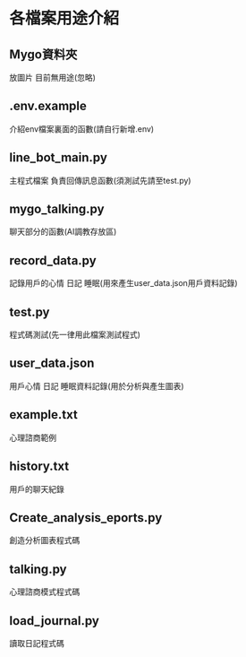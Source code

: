 # 各檔案用途介紹

## Mygo資料夾

放圖片 目前無用途(忽略)

## .env.example

介紹env檔案裏面的函數(請自行新增.env)

## line_bot_main.py

主程式檔案 負責回傳訊息函數(須測試先請至test.py)

## mygo_talking.py

聊天部分的函數(AI調教存放區)

## record_data.py

記錄用戶的心情 日記 睡眠(用來產生user_data.json用戶資料記錄)

## test.py

程式碼測試(先一律用此檔案測試程式)

## user_data.json

用戶心情 日記 睡眠資料記錄(用於分析與產生圖表)

## example.txt

心理諮商範例

## history.txt

用戶的聊天紀錄

## Create_analysis_eports.py

創造分析圖表程式碼

## talking.py

心理諮商模式程式碼

## load_journal.py

讀取日記程式碼
